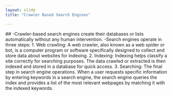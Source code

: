 ```yaml
---
layout: slide
title: "Crawler Based Search Engines"

---
```


<body> 
   ## -Crawler-based search engines create their databases or lists automatically without any human intervention.
-Search engines operate in three steps:
    1. Web crawling: A web crawler, also known as a web spider or bot, is a computer program or software specifically designed to collect and store data about websites for indexing.
   2. Indexing: Indexing helps classify a site correctly for searching purposes. The data crawled or extracted is then indexed and stored in a database for quick access.
   3. Searching: The final step in search engine operations. When a user requests specific information by entering keywords in a search engine, the search engine queries the index and provides a list of the most relevant webpages by matching it with the indexed keywords.
</body>
